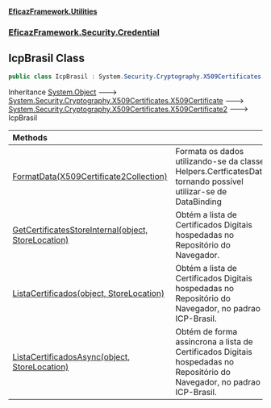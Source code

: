 #### [EficazFramework.Utilities](EficazFramework_Utilities.md 'EficazFramework.Utilities')
### [EficazFramework.Security.Credential](EficazFramework_Utilities.md#EficazFramework_Security_Credential 'EficazFramework.Security.Credential')
## IcpBrasil Class
```csharp
public class IcpBrasil : System.Security.Cryptography.X509Certificates.X509Certificate2
```

Inheritance [System.Object](https://docs.microsoft.com/en-us/dotnet/api/System.Object 'System.Object') &#129106; [System.Security.Cryptography.X509Certificates.X509Certificate](https://docs.microsoft.com/en-us/dotnet/api/System.Security.Cryptography.X509Certificates.X509Certificate 'System.Security.Cryptography.X509Certificates.X509Certificate') &#129106; [System.Security.Cryptography.X509Certificates.X509Certificate2](https://docs.microsoft.com/en-us/dotnet/api/System.Security.Cryptography.X509Certificates.X509Certificate2 'System.Security.Cryptography.X509Certificates.X509Certificate2') &#129106; IcpBrasil  

| Methods | |
| :--- | :--- |
| [FormatData(X509Certificate2Collection)](IcpBrasil_FormatData(X509Certificate2Collection).md 'EficazFramework.Security.Credential.IcpBrasil.FormatData(System.Security.Cryptography.X509Certificates.X509Certificate2Collection)') | Formata os dados utilizando-se da classe Helpers.CertficatesData, tornando possível utilizar-se de DataBinding<br/> |
| [GetCertificatesStoreInternal(object, StoreLocation)](IcpBrasil_GetCertificatesStoreInternal(object_StoreLocation).md 'EficazFramework.Security.Credential.IcpBrasil.GetCertificatesStoreInternal(object, System.Security.Cryptography.X509Certificates.StoreLocation)') | Obtém a lista de Certificados Digitais hospedadas no Repositório do Navegador.<br/> |
| [ListaCertificados(object, StoreLocation)](IcpBrasil_ListaCertificados(object_StoreLocation).md 'EficazFramework.Security.Credential.IcpBrasil.ListaCertificados(object, System.Security.Cryptography.X509Certificates.StoreLocation)') | Obtém a lista de Certificados Digitais hospedadas no Repositório do Navegador, no padrao ICP-Brasil.<br/> |
| [ListaCertificadosAsync(object, StoreLocation)](IcpBrasil_ListaCertificadosAsync(object_StoreLocation).md 'EficazFramework.Security.Credential.IcpBrasil.ListaCertificadosAsync(object, System.Security.Cryptography.X509Certificates.StoreLocation)') | Obtém de forma assíncrona a lista de Certificados Digitais hospedadas no Repositório do Navegador, no padrao ICP-Brasil.<br/> |
